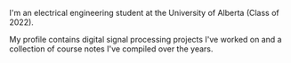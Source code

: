 I'm an electrical engineering student at the University of Alberta (Class of 2022). 

My profile contains digital signal processing projects I've worked on and a collection of course notes I've compiled over the years.  
